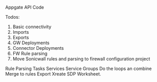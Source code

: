 Appgate API Code

Todos:
1. Basic connectivity
2. Imports
3. Exports
4. GW Deployments
5. Connector Deployments
6. FW Rule parsing
7. Move Sonicwall rules and parsing to firewall configuration project


Rule Parsing Tasks
Services
Service Groups
Do the loops an combine 
Merge to rules 
Export
Xreate SDP Worksheet.

